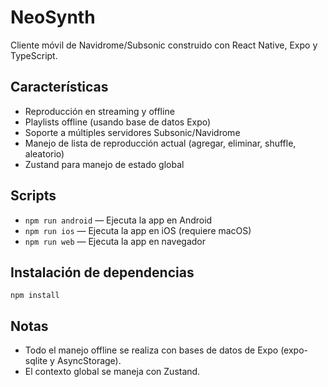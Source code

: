 # NeoSynth

Cliente móvil de Navidrome/Subsonic construido con React Native, Expo y TypeScript.

## Características
- Reproducción en streaming y offline
- Playlists offline (usando base de datos Expo)
- Soporte a múltiples servidores Subsonic/Navidrome
- Manejo de lista de reproducción actual (agregar, eliminar, shuffle, aleatorio)
- Zustand para manejo de estado global

## Scripts
- `npm run android` — Ejecuta la app en Android
- `npm run ios` — Ejecuta la app en iOS (requiere macOS)
- `npm run web` — Ejecuta la app en navegador

## Instalación de dependencias
```
npm install
```

## Notas
- Todo el manejo offline se realiza con bases de datos de Expo (expo-sqlite y AsyncStorage).
- El contexto global se maneja con Zustand.

